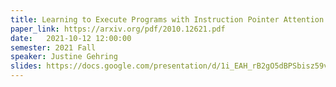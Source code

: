 ```yaml
---
title: Learning to Execute Programs with Instruction Pointer Attention Graph Neural Networks
paper_link: https://arxiv.org/pdf/2010.12621.pdf
date:   2021-10-12 12:00:00
semester: 2021 Fall
speaker: Justine Gehring
slides: https://docs.google.com/presentation/d/1i_EAH_rB2gO5dBPSbisz59vu31hDJF6Rlc8WV7VOQgk/edit?usp=sharing
---
```

